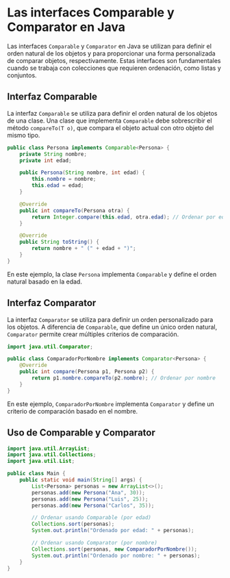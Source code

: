 # Las interfaces Comparable y Comparator en Java

Las interfaces `Comparable` y `Comparator` en Java se utilizan para definir el orden natural de los objetos y para
proporcionar una forma personalizada de comparar objetos, respectivamente. Estas interfaces son fundamentales cuando se
trabaja con colecciones que requieren ordenación, como listas y conjuntos.

## Interfaz Comparable

La interfaz `Comparable` se utiliza para definir el orden natural de los objetos de una clase. Una clase que implementa
`Comparable` debe sobrescribir el método `compareTo(T o)`, que compara el objeto actual con otro objeto del mismo tipo.

```java
public class Persona implements Comparable<Persona> {
    private String nombre;
    private int edad;

    public Persona(String nombre, int edad) {
        this.nombre = nombre;
        this.edad = edad;
    }

    @Override
    public int compareTo(Persona otra) {
        return Integer.compare(this.edad, otra.edad); // Ordenar por edad
    }

    @Override
    public String toString() {
        return nombre + " (" + edad + ")";
    }
}
```

En este ejemplo, la clase `Persona` implementa `Comparable` y define el orden natural basado en la edad.

## Interfaz Comparator

La interfaz `Comparator` se utiliza para definir un orden personalizado para los objetos. A diferencia de `Comparable`,
que define un único orden natural, `Comparator` permite crear múltiples criterios de comparación.

```java
import java.util.Comparator;

public class ComparadorPorNombre implements Comparator<Persona> {
    @Override
    public int compare(Persona p1, Persona p2) {
        return p1.nombre.compareTo(p2.nombre); // Ordenar por nombre
    }
}
```

En este ejemplo, `ComparadorPorNombre` implementa `Comparator` y define un criterio de comparación basado en el nombre.

## Uso de Comparable y Comparator

```java
import java.util.ArrayList;
import java.util.Collections;
import java.util.List;

public class Main {
    public static void main(String[] args) {
        List<Persona> personas = new ArrayList<>();
        personas.add(new Persona("Ana", 30));
        personas.add(new Persona("Luis", 25));
        personas.add(new Persona("Carlos", 35));

        // Ordenar usando Comparable (por edad)
        Collections.sort(personas);
        System.out.println("Ordenado por edad: " + personas);

        // Ordenar usando Comparator (por nombre)
        Collections.sort(personas, new ComparadorPorNombre());
        System.out.println("Ordenado por nombre: " + personas);
    }
}
```